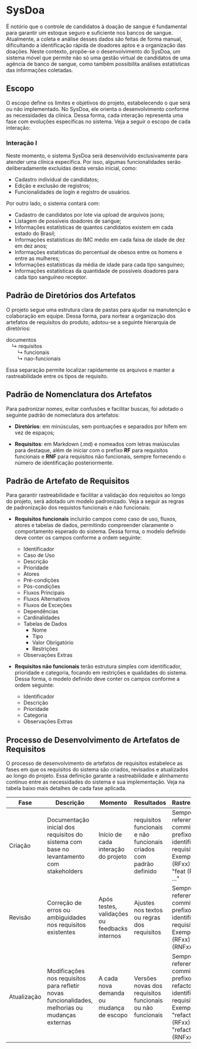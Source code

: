 # SysDoa

É notório que o controle de candidatos à doação de sangue é fundamental para garantir um estoque seguro e suficiente nos bancos de sangue. Atualmente, a coleta e análise desses dados são feitas de forma manual, dificultando a identificação rápida de doadores aptos e a organização das doações. Neste contexto, propõe-se o desenvolvimento do SysDoa, um sistema móvel que permite não só uma gestão virtual de candidatos de uma agência de banco de sangue, como também possibilita análises estatísticas das informações coletadas.

## Escopo

O escopo define os limites e objetivos do projeto, estabelecendo o que será ou não implementado. No SysDoa, ele orienta o desenvolvimento conforme as necessidades da clínica. Dessa forma, cada interação representa uma fase com evoluções específicas no sistema. Veja a seguir o escopo de cada interação:

### Interação I

Neste momento, o sistema SysDoa será desenvolvido exclusivamente para atender uma clínica específica. Por isso, algumas funcionalidades serão deliberadamente excluídas desta versão inicial, como:

- Cadastro individual de candidatos;
- Edição e exclusão de registros;
- Funcionalidades de login e registro de usuários.

Por outro lado, o sistema contará com: 

- Cadastro de candidatos por lote via upload de arquivos jsons;
- Listagem de possíveis doadores de sangue;
- Informações estatísticas de quantos candidatos existem em cada estado do Brasil;
- Informações estatísticas do IMC médio em cada faixa de idade de dez em dez anos;
- Informações estatísticas do percentual de obesos entre os homens e entre as mulheres;
- Informações estatísticas da média de idade para cada tipo sanguíneo;
- Informações estatísticas da quantidade de possíveis doadores para cada tipo sanguíneo receptor.

## Padrão de Diretórios dos Artefatos

O projeto segue uma estrutura clara de pastas para ajudar na manutenção e colaboração em equipe. Dessa forma, para nortear a organização dos artefatos de requisitos do produto, adotou-se a seguinte hierarquia de diretórios:

documentos  
&nbsp;&nbsp;&nbsp;&nbsp;↳ requisitos  
&nbsp;&nbsp;&nbsp;&nbsp;&nbsp;&nbsp;&nbsp;&nbsp;↳ funcionais  
&nbsp;&nbsp;&nbsp;&nbsp;&nbsp;&nbsp;&nbsp;&nbsp;↳ nao-funcionais

Essa separação permite localizar rapidamente os arquivos e manter a rastreabilidade entre os tipos de requisito.

## Padrão de Nomenclatura dos Artefatos

Para padronizar nomes, evitar confusões e facilitar buscas, foi adotado o seguinte padrão de nomeclatura dos artefatos:

- **Diretórios**: em minúsculas, sem pontuações e separados por hífem em vez de espaços; 

- **Requisitos**: em Markdown (.md) e nomeados com letras maiúsculas para destaque, além de iniciar com o prefixo **RF** para requisitos funcionais e **RNF** para requisitos não funcionais, sempre fornecendo o número de identificação posteriormente.

## Padrão de Artefato de Requisitos

Para garantir rastreabilidade e facilitar a validação dos requisitos ao longo do projeto, será adotado um modelo padronizado. Veja a seguir as regras de padronização dos requistos funcionais e não funcionais:

- **Requisitos funcionais** incluirão campos como caso de uso, fluxos, atores e tabelas de dados, permitindo compreender claramente o comportamento esperado do sistema. Dessa forma, o modelo definido deve conter os campos conforme a ordem seguinte:

    - Identificador
    - Caso de Uso
    - Descrição
    - Prioridade
    - Atores
    - Pré-condições
    - Pós-condições
    - Fluxos Principais
    - Fluxos Alternativos
    - Fluxos de Exceções
    - Dependências
    - Cardinalidades
    - Tabelas de Dados
        - Nome
        - Tipo
        - Valor Obrigatório
        - Restrições
    - Observações Extras

- **Requisitos não funcionais** terão estrutura simples com identificador, prioridade e categoria, focando em restrições e qualidades do sistema. Dessa forma, o modelo definido deve conter os campos conforme a ordem seguinte:

    - Identificador
    - Descrição
    - Prioridade
    - Categoria
    - Observações Extras


## Processo de Desenvolvimento de Artefatos de Requisitos

O processo de desenvolvimento de artefatos de requisitos estabelece as fases em que os requisitos do sistema são criados, revisados e atualizados ao longo do projeto. Essa definição garante a rastreabilidade e alinhamento contínuo entre as necessidades do sistema e sua implementação. Veja na tabela baixo mais detalhes de cada fase aplicada.

| **Fase** | **Descrição** | **Momento** |**Resultados** | **Rastreabilidade** |
|----------|---------------|-------------|---------------|---------------------|
| Criação | Documentação inicial dos requisitos do sistema com base no levantamento com stakeholders | Início de cada interação do projeto | requisitos funcionais e não funcionais criados com padrão definido | Sempre referenciando o commit com o prefixo feat e a identificação do requisito. Exemplos: "feat (RFxx): ...", "feat (RNFxx): ..." | 
| Revisão | Correção de erros ou ambiguidades nos requisitos existentes | Após testes, validações ou feedbacks internos | Ajustes nos textos ou regras dos requisitos |  Sempre referenciando o commit com o prefixo fix e a identificação do requisito. Exemplos: "fix (RFxx): ...", "fix (RNFxx): ..." | 
| Atualização | Modificações nos requisitos para refletir novas funcionalidades, melhorias ou mudanças externas | A cada nova demanda ou mudança de escopo | Versões novas dos requisitos funcionais ou não funcionais | Sempre referenciando o commit com o prefixo refactore e a identificação do requisito. Exemplos: "refactor (RFxx): ...", "refactor (RNFxx): ..." | 